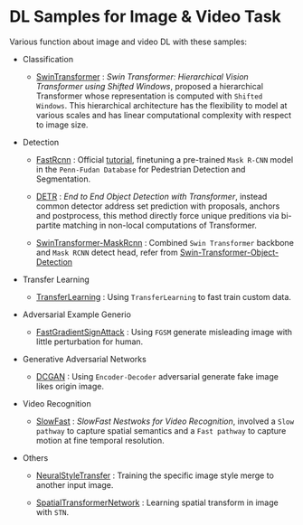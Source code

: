 # DL Samples for Image & Video Task

Various function about image and video DL with these samples:

- Classification

  - [SwinTransformer](SwinTransformer.py) : *Swin Transformer: Hierarchical Vision Transformer using Shifted Windows*, proposed a hierarchical Transformer whose representation is computed with `Shifted Windows`. This hierarchical architecture has the flexibility to model at various scales and has linear computational complexity with respect to image size.

- Detection

  - [FastRcnn](ObjectDetection.py) : Official [tutorial](https://pytorch.org/tutorials/intermediate/torchvision_tutorial.html), finetuning a pre-trained `Mask R-CNN` model in the `Penn-Fudan Database` for Pedestrian Detection and Segmentation.
  
  - [DETR](DETR.py) : *End to End Object Detection with Transformer*, instead common detector address set prediction with proposals, anchors and postprocess, this method directly force unique preditions via bi-partite matching in non-local computations of Transformer.

  - [SwinTransformer-MaskRcnn](SwinTransformerObjectDetection.py) : Combined `Swin Transformer` backbone and `Mask RCNN` detect head, refer from [Swin-Transformer-Object-Detection](https://github.com/SwinTransformer/Swin-Transformer-Object-Detection)

- Transfer Learning

  - [TransferLearning](transferLearning.py) : Using `TransferLearning` to fast train custom data.

- Adversarial Example Generio

  - [FastGradientSignAttack](FastGradientSignAttack.py) : Using `FGSM` generate misleading image with little perturbation for human.

- Generative Adversarial Networks

  - [DCGAN](DCGAN.py) : Using `Encoder-Decoder` adversarial generate fake image likes origin image.

- Video Recognition

  - [SlowFast](SlowFast.py) : *SlowFast Nestwoks for Video Recognition*, involved a `Slow pathway` to capture spatial semantics and a `Fast pathway` to capture motion at fine temporal resolution.

- Others

  - [NeuralStyleTransfer](NeuralStyleTransfer.py) : Training the specific image style merge to another input image.

  - [SpatialTransformerNetwork](SpatialTransformerNetwork.py) : Learning spatial transform in image with `STN`.
